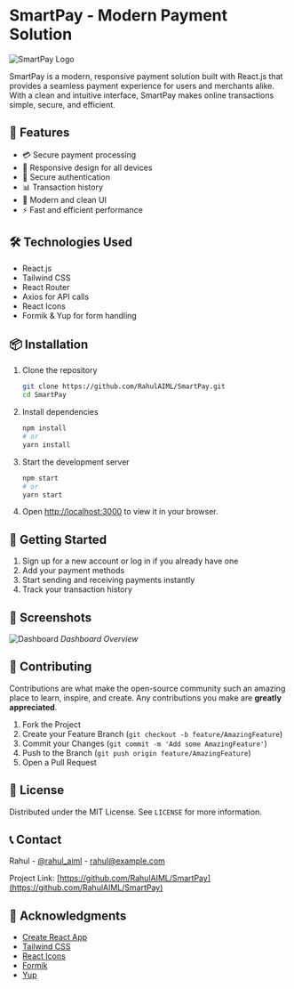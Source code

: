 # SmartPay - Modern Payment Solution

![SmartPay Logo](https://via.placeholder.com/150)

SmartPay is a modern, responsive payment solution built with React.js that provides a seamless payment experience for users and merchants alike. With a clean and intuitive interface, SmartPay makes online transactions simple, secure, and efficient.

## 🚀 Features

- 💳 Secure payment processing
- 📱 Responsive design for all devices
- 🔐 Secure authentication
- 📊 Transaction history
- 🎨 Modern and clean UI
- ⚡ Fast and efficient performance

## 🛠️ Technologies Used

- React.js
- Tailwind CSS
- React Router
- Axios for API calls
- React Icons
- Formik & Yup for form handling

## 📦 Installation

1. Clone the repository
   ```bash
   git clone https://github.com/RahulAIML/SmartPay.git
   cd SmartPay
   ```

2. Install dependencies
   ```bash
   npm install
   # or
   yarn install
   ```

3. Start the development server
   ```bash
   npm start
   # or
   yarn start
   ```

4. Open [http://localhost:3000](http://localhost:3000) to view it in your browser.

## 🚀 Getting Started

1. Sign up for a new account or log in if you already have one
2. Add your payment methods
3. Start sending and receiving payments instantly
4. Track your transaction history

## 📸 Screenshots

![Dashboard](https://via.placeholder.com/800x400?text=Dashboard+Preview)
*Dashboard Overview*

## 🤝 Contributing

Contributions are what make the open-source community such an amazing place to learn, inspire, and create. Any contributions you make are **greatly appreciated**.

1. Fork the Project
2. Create your Feature Branch (`git checkout -b feature/AmazingFeature`)
3. Commit your Changes (`git commit -m 'Add some AmazingFeature'`)
4. Push to the Branch (`git push origin feature/AmazingFeature`)
5. Open a Pull Request

## 📄 License

Distributed under the MIT License. See `LICENSE` for more information.

## 📞 Contact

Rahul - [@rahul_aiml](https://twitter.com/rahul_aiml) - rahul@example.com

Project Link: [https://github.com/RahulAIML/SmartPay](https://github.com/RahulAIML/SmartPay)

## 🙏 Acknowledgments

- [Create React App](https://create-react-app.dev/)
- [Tailwind CSS](https://tailwindcss.com/)
- [React Icons](https://react-icons.github.io/react-icons/)
- [Formik](https://formik.org/)
- [Yup](https://github.com/jquense/yup)
